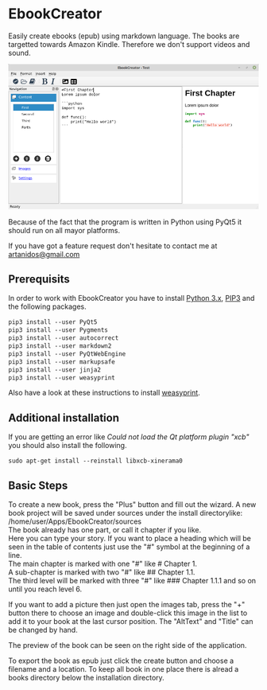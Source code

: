 # EbookCreator
Easily create ebooks (epub) using markdown language.
The books are targetted towards Amazon Kindle. Therefore we don't support videos and sound.

![](screen.png)

Because of the fact that the program is written in Python using PyQt5 it should run on all mayor platforms.

If you have got a feature request don't hesitate to contact me at <artanidos@gmail.com>

## Prerequisits
In order to work with EbookCreator you have to install [Python 3.x](https://www.python.org/downloads/), [PIP3](https://stackoverflow.com/questions/6587507/how-to-install-pip-with-python-3) and the following packages.  
```console
pip3 install --user PyQt5
pip3 install --user Pygments
pip3 install --user autocorrect
pip3 install --user markdown2
pip3 install --user PyQtWebEngine
pip3 install --user markupsafe
pip3 install --user jinja2
pip3 install --user weasyprint
```
Also have a look at these instructions to install [weasyprint](https://weasyprint.readthedocs.io/en/latest/install.html).

## Additional installation
If you are getting an error like *Could not load the Qt platform plugin "xcb"* you should also install the following.
```console
sudo apt-get install --reinstall libxcb-xinerama0
```

## Basic Steps
To create a new book, press the "Plus" button and fill out the wizard.
A new book project will be saved under sources under the install directorylike:  
/home/user/Apps/EbookCreator/sources  
The book already has one part, or call it chapter if you like.  
Here you can type your story. 
If you want to place a heading which will be seen in the table of contents just use the "#" symbol at the beginning of a line.  
The main chapter is marked with one "#" like # Chapter 1.  
A sub-chapter is marked with two "#" like ## Chapter 1.1.  
The third level will be marked with three "#" like ### Chapter 1.1.1 and so on until you reach level 6.  

If you want to add a picture then just open the images tab, press the "+" button there to choose an image and double-click this image in the list to add it to your book at the last cursor position. The "AltText" and "Title" can be changed by hand.

The preview of the book can be seen on the right side of the application.

To export the book as epub just click the create button and choose a filename and a location. To keep all book in one place there is alread a books directory below the installation directory.
